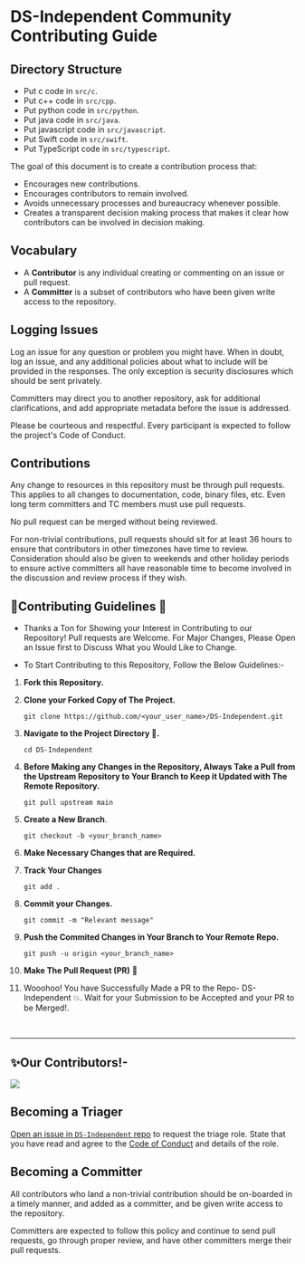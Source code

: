 # DS-Independent Community Contributing Guide

## Directory Structure
- Put c code in `src/c`.
- Put c++ code in `src/cpp`.
- Put python code in `src/python`.
- Put java code in `src/java`.
- Put javascript code in `src/javascript`.
- Put Swift code in `src/swift`.
- Put TypeScript code in `src/typescript`.

The goal of this document is to create a contribution process that:

* Encourages new contributions.
* Encourages contributors to remain involved.
* Avoids unnecessary processes and bureaucracy whenever possible.
* Creates a transparent decision making process that makes it clear how
contributors can be involved in decision making.

## Vocabulary

* A **Contributor** is any individual creating or commenting on an issue or pull request.
* A **Committer** is a subset of contributors who have been given write access to the repository.

## Logging Issues

Log an issue for any question or problem you might have. When in doubt, log an issue, and
any additional policies about what to include will be provided in the responses. The only
exception is security disclosures which should be sent privately.

Committers may direct you to another repository, ask for additional clarifications, and
add appropriate metadata before the issue is addressed.

Please be courteous and respectful. Every participant is expected to follow the
project's Code of Conduct.

## Contributions

Any change to resources in this repository must be through pull requests. This applies to all changes
to documentation, code, binary files, etc. Even long term committers and TC members must use
pull requests.

No pull request can be merged without being reviewed.

For non-trivial contributions, pull requests should sit for at least 36 hours to ensure that
contributors in other timezones have time to review. Consideration should also be given to
weekends and other holiday periods to ensure active committers all have reasonable time to
become involved in the discussion and review process if they wish.

## 🎉Contributing Guidelines 📝
- Thanks a Ton for Showing your Interest in Contributing to our Repository! Pull requests are Welcome. For Major Changes, Please Open an Issue first to Discuss What you Would Like to Change.

- To Start Contributing to this Repository, Follow the Below Guidelines:-

1. **Fork this Repository.**

2. **Clone your Forked Copy of The Project.**
   ```
   git clone https://github.com/<your_user_name>/DS-Independent.git
   ```

3. **Navigate to the Project Directory 📁.**
   ```
   cd DS-Independent
   ```
4. **Before Making any Changes in the Repository, Always Take a Pull from the Upstream Repository to Your Branch to Keep it Updated with The Remote Repository.**
   ```
   git pull upstream main
   ```
5. **Create a New Branch**.
   ```
   git checkout -b <your_branch_name>
   ```
6. **Make Necessary Changes that are Required.**

7. **Track Your Changes**
   ```
   git add .
   ```
8. **Commit your Changes.**
   ```
   git commit -m "Relevant message"
   ```
9. **Push the Commited Changes in Your Branch to Your Remote Repo.**
    ```
    git push -u origin <your_branch_name>
    ```
10. **Make The Pull Request (PR)** 🚀
11. Wooohoo! You have Successfully Made a PR to the Repo- DS-Independent 💥. Wait for your Submission to be Accepted and your PR to be Merged!.

<br/>
<hr />

## ✨Our Contributors!-

<a href="https://github.com/suryapratapsinghsuryavanshi/DS-Independent">
  <img src="https://contrib.rocks/image?repo=suryapratapsinghsuryavanshi/DS-Independent" />
</a>

## Becoming a Triager
[Open an issue in `DS-Independent` repo](https://github.com/suryapratapsinghsuryavanshi/DS-Independent/issues/new)
to request the triage role. State that you have read and agree to the
[Code of Conduct](Code-Of-Conduct.md) and details of the role.


## Becoming a Committer

All contributors who land a non-trivial contribution should be on-boarded in a timely manner,
and added as a committer, and be given write access to the repository.

Committers are expected to follow this policy and continue to send pull requests, go through
proper review, and have other committers merge their pull requests.